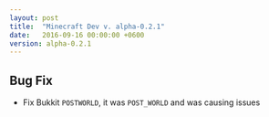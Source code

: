 ```yaml
---
layout: post
title:  "Minecraft Dev v. alpha-0.2.1"
date:   2016-09-16 00:00:00 +0600
version: alpha-0.2.1
---
```

## Bug Fix

* Fix Bukkit `POSTWORLD`, it was `POST_WORLD` and was causing issues
